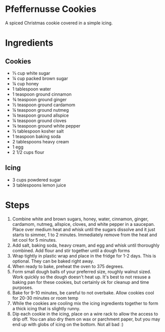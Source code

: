 # Pfeffernusse Cookies

 A spiced Christmas cookie covered in a simple icing.
 
# Ingredients

## Cookies

* ⅓ cup white sugar
* ¼ cup packed brown sugar
* ¼ cup honey
* 1 tablespoon water
* 1 teaspoon ground cinnamon
* ¾ teaspoon ground ginger
* ½ teaspoon ground cardamom
* ¼ teaspoon ground nutmeg
* ¼ teaspoon ground allspice
* ¼ teaspoon ground cloves
* ⅛ teaspoon ground white pepper
* ½ tablespoon kosher salt
* 1 teaspoon baking soda
* 2 tablespoons heavy cream
* 1 egg
* 2 1/2 cups flour

## Icing
* 3 cups powdered sugar
* 3 tablespoons lemon juice

# Steps
1. Combine white and brown sugars, honey, water, cinnamon, ginger, cardamom, nutmeg, allspice, cloves, and white pepper in a saucepan. Place over medium heat and whisk until the sugars dissolve and it just starts to simmer, 1 to 2 minutes. Immediately remove from the heat and let cool for 5 minutes.
2. Add salt, baking soda, heavy cream, and egg and whisk until thoroughly combined. Add flour and stir together until a dough forms
3. Wrap tightly in plastic wrap and place in the fridge for 1-2 days. This is optional. They can be baked right away.
4. When ready to bake, preheat the oven to 375 degrees.
5. Form small dough balls of your preferred size, roughly walnut sized. Work quickly so the dough doesn't heat up. It's best to not resuse a baking pan for these cookies, but certainly ok for cleanup and time purposes.
6. Bake for 9-10 minutes, be careful to not overbake. Allow cookies cool for 20-30 minutes or room temp
7. While the cookies are cooling mix the icing ingredients together to form a thick icing that is slightly runny.
8. Dip each cookie in the icing, place on a wire rack to allow the access to drip off. You can also dry them on wax or parchment paper, but you may end up with globs of icing on the bottom. Not all bad :)